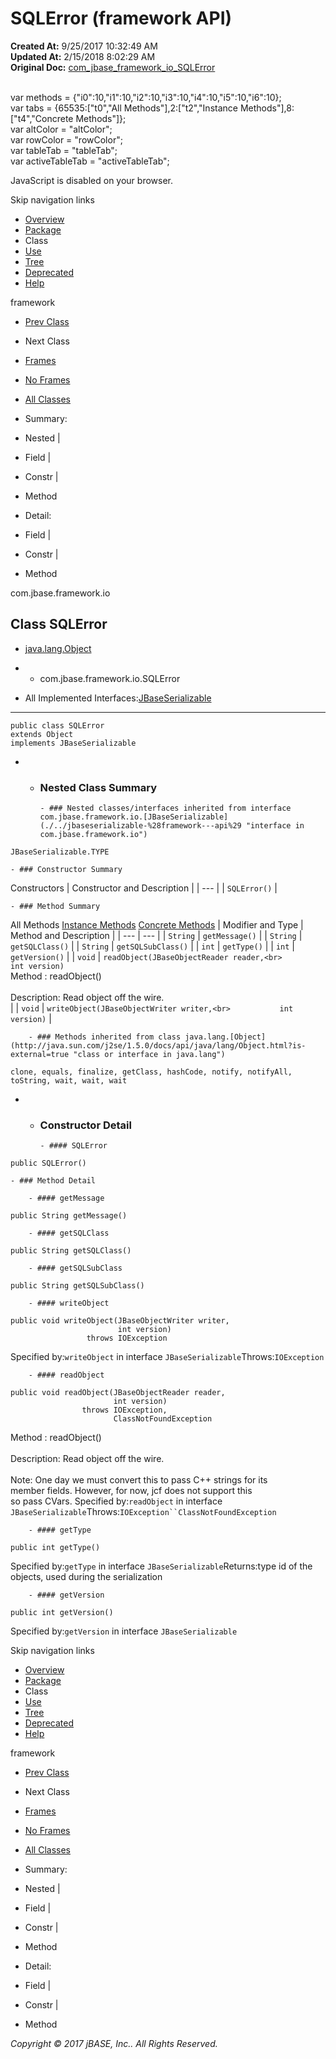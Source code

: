 # SQLError (framework   API)

**Created At:** 9/25/2017 10:32:49 AM  
**Updated At:** 2/15/2018 8:02:29 AM  
**Original Doc:** [com_jbase_framework_io_SQLError](https://docs.jbase.com/39220-io/com_jbase_framework_io_SQLError)  

<!--<br>    try {<br>        if (location.href.indexOf('is-external=true') == -1) {<br>            parent.document.title="SQLError (framework   API)";<br>        }<br>    }<br>    catch(err) {<br>    }<br>//--><br>var methods = {"i0":10,"i1":10,"i2":10,"i3":10,"i4":10,"i5":10,"i6":10};<br>var tabs = {65535:["t0","All Methods"],2:["t2","Instance Methods"],8:["t4","Concrete Methods"]};<br>var altColor = "altColor";<br>var rowColor = "rowColor";<br>var tableTab = "tableTab";<br>var activeTableTab = "activeTableTab";
JavaScript is disabled on your browser.

Skip navigation links

- [Overview](../../../../overview-summary.html)
- [Package](./../com.jbase.framework.io-%28framework---api%29)
- Class
- [Use](./../class-use/uses-of-class-com.jbase.framework.io.sqlerror-%28framework---api%29)
- [Tree](./../com.jbase.framework.io-class-hierarchy-%28framework---api%29)
- [Deprecated](../../../../deprecated-list.html)
- [Help](../../../../help-doc.html)


framework <br>

- [Prev Class](./../response-%28framework---api%29 "class in com.jbase.framework.io")
- Next Class


- [Frames](./.)
- [No Frames](./.)


- [All Classes](../../../../allclasses-noframe.html)


<!--<br>  allClassesLink = document.getElementById("allclasses\_navbar\_top");<br>  if(window==top) {<br>    allClassesLink.style.display = "block";<br>  }<br>  else {<br>    allClassesLink.style.display = "none";<br>  }<br>  //-->

- Summary:
- Nested |
- Field |
- Constr |
- Method


- Detail:
- Field |
- Constr |
- Method

com.jbase.framework.io

## Class SQLError

- [java.lang.Object](http://java.sun.com/j2se/1.5.0/docs/api/java/lang/Object.html?is-external=true "class or interface in java.lang")
- - com.jbase.framework.io.SQLError


- All Implemented Interfaces:[JBaseSerializable](./../jbaseserializable-%28framework---api%29 "interface in com.jbase.framework.io")
* * *


```
public class SQLError
extends Object
implements JBaseSerializable
```

- - ### Nested Class Summary

        - ### Nested classes/interfaces inherited from interface com.jbase.framework.io.[JBaseSerializable](./../jbaseserializable-%28framework---api%29 "interface in com.jbase.framework.io")
`JBaseSerializable.TYPE`


    - ### Constructor Summary


Constructors | Constructor and Description |
| --- |
| `SQLError()`  |


    - ### Method Summary


All Methods [Instance Methods](javascript:show%282%29;) [Concrete Methods](javascript:show%288%29;) | Modifier and Type | Method and Description |
| --- | --- |
| `String` | `getMessage()`  |
| `String` | `getSQLClass()`  |
| `String` | `getSQLSubClass()`  |
| `int` | `getType()`  |
| `int` | `getVersion()`  |
| `void` | `readObject(JBaseObjectReader reader,<br>          int version)`<br>Method :                readObject()<br><br> Description:   Read object off the wire.<br> |
| `void` | `writeObject(JBaseObjectWriter writer,<br>           int version)`  |


        - ### Methods inherited from class java.lang.[Object](http://java.sun.com/j2se/1.5.0/docs/api/java/lang/Object.html?is-external=true "class or interface in java.lang")
`clone, equals, finalize, getClass, hashCode, notify, notifyAll, toString, wait, wait, wait`

- - ### Constructor Detail

        - #### SQLError

```
public SQLError()
```


    - ### Method Detail

        - #### getMessage

```
public String getMessage()
```


        - #### getSQLClass

```
public String getSQLClass()
```


        - #### getSQLSubClass

```
public String getSQLSubClass()
```


        - #### writeObject

```
public void writeObject(JBaseObjectWriter writer,
                        int version)
                 throws IOException
```
Specified by:`writeObject` in interface `JBaseSerializable`Throws:`IOException`


        - #### readObject

```
public void readObject(JBaseObjectReader reader,
                       int version)
                throws IOException,
                       ClassNotFoundException
```

Method :                readObject()<br><br> Description:   Read object off the wire.<br><br> Note:          One day we must convert this to pass C++ strings for its<br>                                member fields. However, for now, jcf does not support this<br>                                so pass CVars.
Specified by:`readObject` in interface `JBaseSerializable`Throws:`IOException``ClassNotFoundException`


        - #### getType

```
public int getType()
```
Specified by:`getType` in interface `JBaseSerializable`Returns:type id of the objects, used during the serialization


        - #### getVersion

```
public int getVersion()
```
Specified by:`getVersion` in interface `JBaseSerializable`

Skip navigation links

- [Overview](../../../../overview-summary.html)
- [Package](./../com.jbase.framework.io-%28framework---api%29)
- Class
- [Use](./../class-use/uses-of-class-com.jbase.framework.io.sqlerror-%28framework---api%29)
- [Tree](./../com.jbase.framework.io-class-hierarchy-%28framework---api%29)
- [Deprecated](../../../../deprecated-list.html)
- [Help](../../../../help-doc.html)


framework <br>

- [Prev Class](./../response-%28framework---api%29 "class in com.jbase.framework.io")
- Next Class


- [Frames](./.)
- [No Frames](./.)


- [All Classes](../../../../allclasses-noframe.html)


<!--<br>  allClassesLink = document.getElementById("allclasses\_navbar\_bottom");<br>  if(window==top) {<br>    allClassesLink.style.display = "block";<br>  }<br>  else {<br>    allClassesLink.style.display = "none";<br>  }<br>  //-->

- Summary:
- Nested |
- Field |
- Constr |
- Method


- Detail:
- Field |
- Constr |
- Method

*Copyright © 2017 jBASE, Inc.. All Rights Reserved.*
